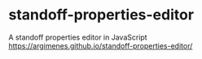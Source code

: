# standoff-properties-editor
A standoff properties editor in JavaScript
https://argimenes.github.io/standoff-properties-editor/ 

